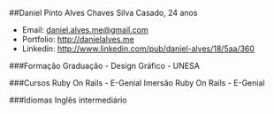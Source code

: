 ##Daniel Pinto Alves Chaves Silva
Casado, 24 anos
* Email: daniel.alves.me@gmail.com
* Portfolio: http://danielalves.me
* Linkedin: http://www.linkedin.com/pub/daniel-alves/18/5aa/360

###Formação
Graduação - Design Gráfico - UNESA

###Cursos
Ruby On Rails - E-Genial
Imersão Ruby On Rails - E-Genial

###Idiomas
Inglês intermediário